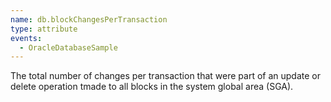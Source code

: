 ```yaml
---
name: db.blockChangesPerTransaction
type: attribute
events:
  - OracleDatabaseSample
---
```


The total number of changes per transaction that were part of an update or delete operation tmade to all blocks in the system global area (SGA).